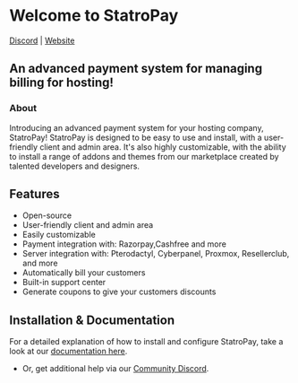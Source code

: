# Welcome to StatroPay
[Discord](https://discord.gg/v7q585QXNr) | [Website](https://statropay.com)

## An advanced payment system for managing billing for hosting!

### About

Introducing an advanced payment system for your hosting company, StatroPay! StatroPay is designed to be easy to use and install, with a user-friendly client and admin area. It's also highly customizable, with the ability to install a range of addons and themes from our marketplace created by talented developers and designers.

## Features
- Open-source
- User-friendly client and admin area
- Easily customizable
- Payment integration with: Razorpay,Cashfree and more
- Server integration with: Pterodactyl, Cyberpanel, Proxmox, Resellerclub, and more
- Automatically bill your customers
- Built-in support center
- Generate coupons to give your customers discounts

## Installation & Documentation
For a detailed explanation of how to install and configure StatroPay, take a look at our [documentation here](https://statropay.com).
- Or, get additional help via our [Community Discord](https://discord.gg/v7q585QXNr).
